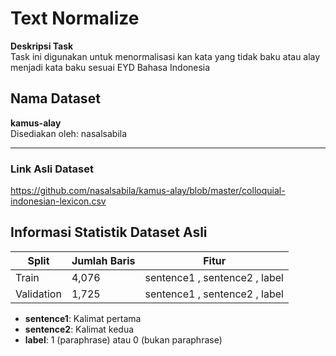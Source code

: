 # Text Normalize

**Deskripsi Task**  
Task ini digunakan untuk menormalisasi kan kata yang tidak baku atau alay menjadi kata baku sesuai EYD Bahasa Indonesia


## Nama Dataset

**kamus-alay**  
Disediakan oleh: nasalsabila  

---

### Link Asli Dataset

https://github.com/nasalsabila/kamus-alay/blob/master/colloquial-indonesian-lexicon.csv

## Informasi Statistik Dataset Asli

| Split    | Jumlah Baris | Fitur    |
|---|---|---|
| Train    | 4,076    | sentence1 , sentence2 , label    |
| Validation   | 1,725    | sentence1 , sentence2 , label    |

- **sentence1**: Kalimat pertama
- **sentence2**: Kalimat kedua
- **label**: 1 (paraphrase) atau 0 (bukan paraphrase)